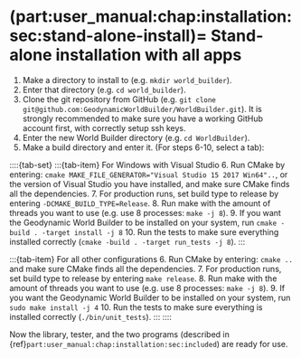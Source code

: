 (part:user_manual:chap:installation:sec:stand-alone-install)=
Stand-alone installation with all apps
======================================

1. Make a directory to install to (e.g. `mkdir world_builder`).
2. Enter that directory (e.g. `cd world_builder`).
3. Clone the git repository from GitHub (e.g. `git clone git@github.com:GeodynamicWorldBuilder/WorldBuilder.git`). It is strongly recommended to make sure you have a working GitHub account first, with correctly setup ssh keys.
4. Enter the new World Builder directory (e.g. `cd WorldBuilder`).
5. Make a build directory and enter it.
(For steps 6-10, select a tab):

::::{tab-set}
:::{tab-item} For Windows with Visual Studio
6. Run CMake by entering: `cmake MAKE_FILE_GENERATOR="Visual Studio 15 2017 Win64"..`, or the version of Visual Studio you have installed, and make sure CMake finds all the dependencies.
7. For production runs, set build type to release by entering `-DCMAKE_BUILD_TYPE=Release`.
8. Run make with the amount of threads you want to use (e.g. use 8 processes: `make -j 8`).
9. If you want the Geodynamic World Builder to be installed on your system, run `cmake -build . -target install -j 8`
10. Run the tests to make sure everything installed correctly (`cmake -build . -target run_tests -j 8`).
:::

:::{tab-item} For all other configurations
6. Run CMake by entering: `cmake ..` and make sure CMake finds all the dependencies.
7. For production runs, set build type to release by entering `make release`.
8. Run make with the amount of threads you want to use (e.g. use 8 processes: `make -j 8`).
9. If you want the Geodynamic World Builder to be installed on your system, run `sudo make install -j 4`
10. Run the tests to make sure everything is installed correctly (`./bin/unit_tests`).
:::
::::


Now the library, tester, and the two programs (described in {ref}`part:user_manual:chap:installation:sec:included`) are ready for use.
